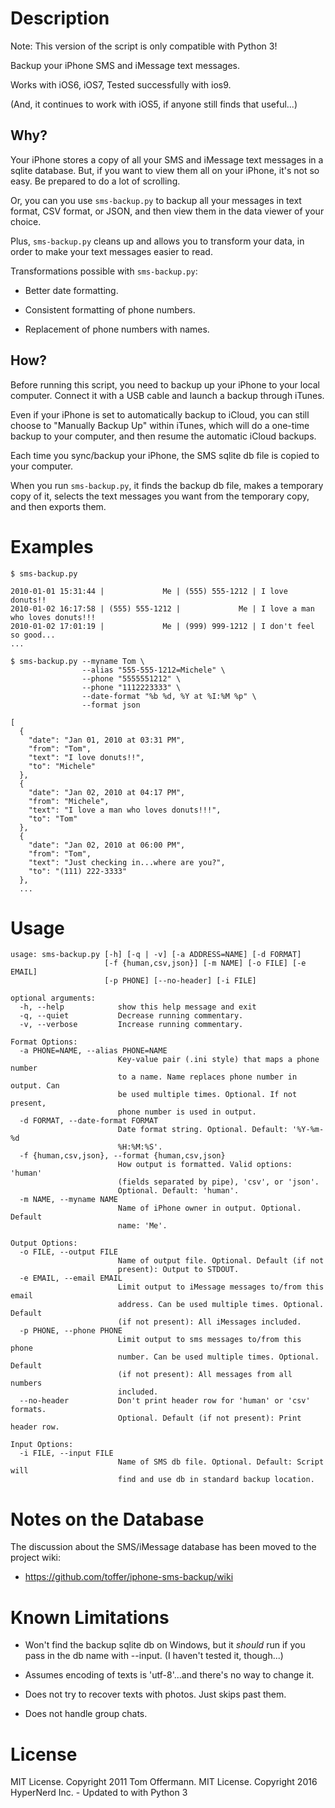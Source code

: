 Description
===========

Note: This version of the script is only compatible with Python 3!


Backup your iPhone SMS and iMessage text messages.

Works with iOS6, iOS7, Tested successfully with ios9.

(And, it continues to work with iOS5, if anyone still finds that useful...)

Why? 
---- 
Your iPhone stores a copy of all your SMS and iMessage text messages in a
sqlite database. But, if you want to view them all on your iPhone, it's not so
easy. Be prepared to do a lot of scrolling.

Or, you can you use `sms-backup.py` to backup all your messages in text
format, CSV format, or JSON, and then view them in the data viewer of your
choice.

Plus, `sms-backup.py` cleans up and allows you to transform your data, in
order to make your text messages easier to read.

Transformations possible with `sms-backup.py`:

  * Better date formatting.
  
  * Consistent formatting of phone numbers.
  
  * Replacement of phone numbers with names.

How?
----
Before running this script, you need to backup up your iPhone to your local
computer. Connect it with a USB cable and launch a backup through iTunes.

Even if your iPhone is set to automatically backup to iCloud, you can
still choose to "Manually Backup Up" within iTunes, which will do a one-time
backup to your computer, and then resume the automatic iCloud backups.

Each time you sync/backup your iPhone, the SMS sqlite db file is copied to
your computer. 

When you run `sms-backup.py`, it finds the backup db file, makes a temporary
copy of it, selects the text messages you want from the temporary copy, and
then exports them.

Examples
========
    $ sms-backup.py
    
    2010-01-01 15:31:44 |             Me | (555) 555-1212 | I love donuts!!
    2010-01-02 16:17:58 | (555) 555-1212 |             Me | I love a man who loves donuts!!!
    2010-01-02 17:01:19 |             Me | (999) 999-1212 | I don't feel so good...
    ...
    
    $ sms-backup.py --myname Tom \
                    --alias "555-555-1212=Michele" \
                    --phone "5555551212" \
                    --phone "1112223333" \
                    --date-format "%b %d, %Y at %I:%M %p" \
                    --format json
    
    [
      {
        "date": "Jan 01, 2010 at 03:31 PM",
        "from": "Tom", 
        "text": "I love donuts!!", 
        "to": "Michele"
      }, 
      {
        "date": "Jan 02, 2010 at 04:17 PM",
        "from": "Michele", 
        "text": "I love a man who loves donuts!!!", 
        "to": "Tom"
      }, 
      {
        "date": "Jan 02, 2010 at 06:00 PM",
        "from": "Tom", 
        "text": "Just checking in...where are you?", 
        "to": "(111) 222-3333"
      }, 
      ...

Usage
=====
    usage: sms-backup.py [-h] [-q | -v] [-a ADDRESS=NAME] [-d FORMAT]
                         [-f {human,csv,json}] [-m NAME] [-o FILE] [-e EMAIL]
                         [-p PHONE] [--no-header] [-i FILE]

    optional arguments:
      -h, --help            show this help message and exit
      -q, --quiet           Decrease running commentary.
      -v, --verbose         Increase running commentary.

    Format Options:
      -a PHONE=NAME, --alias PHONE=NAME
                            Key-value pair (.ini style) that maps a phone number
                            to a name. Name replaces phone number in output. Can
                            be used multiple times. Optional. If not present,
                            phone number is used in output.
      -d FORMAT, --date-format FORMAT
                            Date format string. Optional. Default: '%Y-%m-%d
                            %H:%M:%S'.
      -f {human,csv,json}, --format {human,csv,json}
                            How output is formatted. Valid options: 'human'
                            (fields separated by pipe), 'csv', or 'json'.
                            Optional. Default: 'human'.
      -m NAME, --myname NAME
                            Name of iPhone owner in output. Optional. Default
                            name: 'Me'.

    Output Options:
      -o FILE, --output FILE
                            Name of output file. Optional. Default (if not
                            present): Output to STDOUT.
      -e EMAIL, --email EMAIL
                            Limit output to iMessage messages to/from this email
                            address. Can be used multiple times. Optional. Default
                            (if not present): All iMessages included.
      -p PHONE, --phone PHONE
                            Limit output to sms messages to/from this phone
                            number. Can be used multiple times. Optional. Default
                            (if not present): All messages from all numbers
                            included.
      --no-header           Don't print header row for 'human' or 'csv' formats.
                            Optional. Default (if not present): Print header row.

    Input Options:
      -i FILE, --input FILE
                            Name of SMS db file. Optional. Default: Script will
                            find and use db in standard backup location.

Notes on the Database
=====================
The discussion about the SMS/iMessage database has been moved to the project wiki:

  * https://github.com/toffer/iphone-sms-backup/wiki

Known Limitations
=================
  * Won't find the backup sqlite db on Windows, but it *should* run if you pass
    in the db name with --input.  (I haven't tested it, though...)

  * Assumes encoding of texts is 'utf-8'...and there's no way to change it.
    
  * Does not try to recover texts with photos.  Just skips past them.
  
  * Does not handle group chats.

License
=======
MIT License.  Copyright 2011 Tom Offermann.
MIT License.  Copyright 2016 HyperNerd Inc. - Updated to with Python 3
